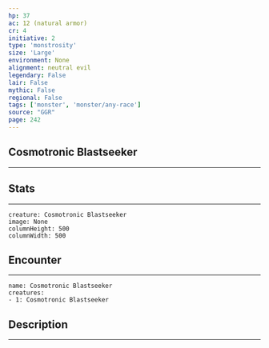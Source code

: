 ```yaml
---
hp: 37
ac: 12 (natural armor)
cr: 4
initiative: 2
type: 'monstrosity'    
size: 'Large'
environment: None
alignment: neutral evil
legendary: False
lair: False
mythic: False
regional: False
tags: ['monster', 'monster/any-race']
source: "GGR"
page: 242
---
```


## Cosmotronic Blastseeker
---



## Stats
---

```statblock
creature: Cosmotronic Blastseeker
image: None
columnHeight: 500
columnWidth: 500
```

## Encounter
---

```encounter-table
name: Cosmotronic Blastseeker
creatures:
- 1: Cosmotronic Blastseeker
```

## Description
---




